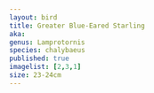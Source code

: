 ```yaml
---
layout: bird
title: Greater Blue-Eared Starling
aka: 
genus: Lamprotornis
species: chalybaeus
published: true
imagelist: [2,3,1]
size: 23-24cm
---
```


